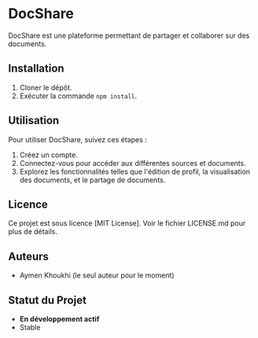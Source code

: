 # DocShare

DocShare est une plateforme permettant de partager et collaborer sur des documents.

## Installation

1. Cloner le dépôt.
2. Exécuter la commande `npm install`.

## Utilisation

Pour utiliser DocShare, suivez ces étapes :

1. Créez un compte.
2. Connectez-vous pour accéder aux différentes sources et documents.
3. Explorez les fonctionnalités telles que l'édition de profil, la visualisation des documents, et le partage de documents.

## Licence

Ce projet est sous licence [MIT License]. Voir le fichier LICENSE.md pour plus de détails.

## Auteurs

- Aymen Khoukhi (le seul auteur pour le moment)

## Statut du Projet

- **En développement actif**
- Stable

